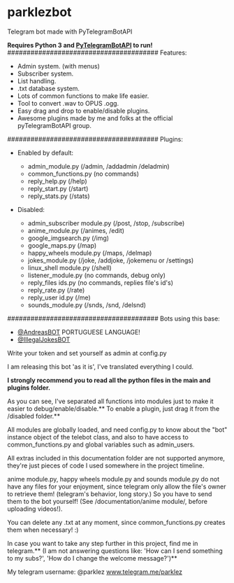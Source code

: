 # parklezbot
Telegram bot made with PyTelegramBotAPI

**Requires Python 3 and [PyTelegramBotAPI](https://github.com/eternnoir/pyTelegramBotAPI) to run!**
#######################################
	Features:

 - Admin system. (with menus)
 - Subscriber system.
 - List handling.
 - .txt database system.
 - Lots of common functions to make life easier.
 - Tool to convert .wav to OPUS .ogg.
 - Easy drag and drop to enable/disable plugins.
 - Awesome plugins made by me and folks at the official pyTelegramBotAPI group.
 
#######################################
	Plugins:
	
 - Enabled by default:
	- admin_module.py (/admin, /addadmin /deladmin)
	- common_functions.py (no commands)
	- reply_help.py (/help)
	- reply_start.py (/start)
	- reply_stats.py (/stats)
	
 - Disabled:
	- admin_subscriber module.py (/post, /stop, /subscribe)
	- anime_module.py (/animes, /edit)
	- google_imgsearch.py (/img)
	- google_maps.py (/map)
	- happy_wheels module.py (/maps, /delmap)
	- jokes_module.py (/joke, /addjoke, /jokemenu or /settings)
	- linux_shell module.py (/shell)
	- listener_module.py (no commands, debug only)
	- reply_files ids.py (no commands, replies file's id's)
	- reply_rate.py (/rate)
	- reply_user id.py (/me)
	- sounds_module.py (/snds, /snd, /delsnd)
	
#######################################
	Bots using this base:
	
 - [@AndreasBOT](https://telegram.me/andreasbot) PORTUGUESE LANGUAGE!
 - [@IllegalJokesBOT](https://telegram.me/illegaljokesbot)
	
Write your token and set yourself as admin at config.py

I am releasing this bot 'as it is', I've translated everything I could.

**I strongly recommend you to read all the python files in the main and plugins folder.**

As you can see, I've separated all functions into modules just to make it easier to debug/enable/disable.** To enable a plugin, just drag it from the /disabled folder.**

All modules are globally loaded, and need config.py to know about the "bot" instance object of the telebot class, and also to have access to common_functions.py and global variables such as admin_users.

All extras included in this documentation folder are not supported anymore, they're just pieces of code I used somewhere in the project timeline.

anime module.py, happy wheels module.py and sounds module.py do not have any files for your enjoyment, since telegram only allow the file's owner to retrieve them! (telegram's behavior, long story.) So you have to send them to the bot yourself! (See /documentation/anime module/, before uploading videos!).

You can delete any .txt at any moment, since common_functions.py creates them when necessary! :)

In case you want to take any step further in this project, find me in telegram.** (I am not answering questions like: 'How can I send something to my subs?', 'How do I change the welcome message?')**

My telegram username: @parklez
www.telegram.me/parklez
